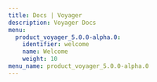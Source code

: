 ```yaml
---
title: Docs | Voyager
description: Voyager Docs
menu:
  product_voyager_5.0.0-alpha.0:
    identifier: welcome
    name: Welcome
    weight: 10
menu_name: product_voyager_5.0.0-alpha.0
---
```

